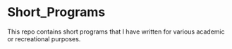 Short_Programs
==============

This repo contains short programs that I have written for various academic or recreational purposes.
